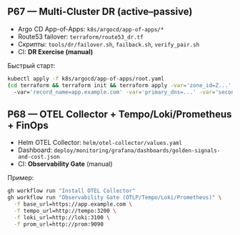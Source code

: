## P67 — Multi-Cluster DR (active–passive)

- Argo CD App-of-Apps: `k8s/argocd/app-of-apps/*`
- Route53 failover: `terraform/route53_dr.tf`
- Скрипты: `tools/dr/failover.sh`, `failback.sh`, `verify_pair.sh`
- CI: **DR Exercise (manual)**

Быстрый старт:
```bash
kubectl apply -f k8s/argocd/app-of-apps/root.yaml
(cd terraform && terraform init && terraform apply -var='zone_id=Z...'
  -var='record_name=app.example.com' -var='primary_dns=...' -var='secondary_dns=...')
```

## P68 — OTEL Collector + Tempo/Loki/Prometheus + FinOps

- Helm OTEL Collector: `helm/otel-collector/values.yaml`
- Dashboard: `deploy/monitoring/grafana/dashboards/golden-signals-and-cost.json`
- CI: **Observability Gate** (manual)

Пример:
```bash
gh workflow run "Install OTEL Collector"
gh workflow run "Observability Gate (OTLP/Tempo/Loki/Prometheus)" \
  -f base_url=https://app.example.com \
  -f tempo_url=http://tempo:3200 \
  -f loki_url=http://loki:3100 \
  -f prom_url=http://prom:9090
```
